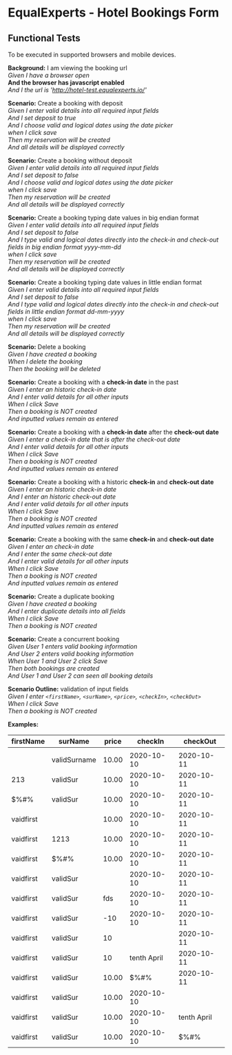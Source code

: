 # EqualExperts - Hotel Bookings Form

## Functional Tests

To be executed in supported browsers and mobile devices.

**Background:** I am viewing the booking url <br>
*Given I have a browser open* <br>
**And the browser has javascript enabled** <br>
*And I the url is 'http://hotel-test.equalexperts.io/'* <br>

**Scenario:** Create a booking with deposit<br>
*Given I enter valid details into all required input fields* <br>
*And I set deposit to true* <br>
*And I choose valid and logical dates using the date picker* <br>
*when I click save* <br>
*Then my reservation will be created* <br>
*And all details will be displayed correctly*<br>

**Scenario:** Create a booking without deposit<br>
*Given I enter valid details into all required input fields* <br>
*And I set deposit to false* <br>
*And I choose valid and logical dates using the date picker* <br>
*when I click save* <br>
*Then my reservation will be created* <br>
*And all details will be displayed correctly*<br>

**Scenario:** Create a booking typing date values in big endian format <br>
*Given I enter valid details into all required input fields* <br>
*And I set deposit to false* <br>
*And I type valid and logical dates directly into the check-in and check-out fields in big endian format yyyy-mm-dd* <br>
*when I click save* <br>
*Then my reservation will be created* <br>
*And all details will be displayed correctly*<br>

**Scenario:** Create a booking typing date values in little endian format <br>
*Given I enter valid details into all required input fields* <br>
*And I set deposit to false* <br>
*And I type valid and logical dates directly into the check-in and check-out fields in little endian format dd-mm-yyyy* <br>
*when I click save* <br>
*Then my reservation will be created* <br>
*And all details will be displayed correctly*<br>

**Scenario:** Delete a booking <br>
*Given I have created a booking* <br>
*When I delete the booking* <br>
*Then the booking will be deleted* <br>

**Scenario:** Create a booking with a **check-in date** in the past <br>
*Given I enter an historic check-in date* <br>
*And I enter valid details for all other inputs* <br>
*When I click Save* <br>
*Then a booking is NOT created* <br>
*And inputted values remain as entered* <br>

**Scenario:** Create a booking with a **check-in date** after the **check-out date** <br>
*Given I enter a check-in date that is after the check-out date* <br>
*And I enter valid details for all other inputs* <br>
*When I click Save* <br>
*Then a booking is NOT created* <br>
*And inputted values remain as entered* <br>

**Scenario:** Create a booking with a historic **check-in** and **check-out date** <br>
*Given I enter an historic check-in date* <br>
*And I enter an historic check-out date* <br>
*And I enter valid details for all other inputs* <br>
*When I click Save* <br>
*Then a booking is NOT created* <br>
*And inputted values remain as entered* <br>

**Scenario:** Create a booking with the same **check-in** and **check-out date** <br>
*Given I enter an check-in date* <br>
*And I enter the same check-out date* <br>
*And I enter valid details for all other inputs* <br>
*When I click Save* <br>
*Then a booking is NOT created* <br>
*And inputted values remain as entered* <br>

**Scenario:** Create a duplicate booking <br>
*Given I have created a booking* <br>
*And I enter duplicate details into all fields* <br>
*When I click Save* <br>
*Then a booking is NOT created* <br>

**Scenario:** Create a concurrent booking <br>
*Given User 1 enters valid booking information* <br>
*And User 2 enters valid booking information* <br>
*When User 1 and User 2 click Save* <br>
*Then both bookings are created* <br>
*And User 1 and User 2 can seen all booking details* <br>

**Scenario Outline:** validation of input fields <br>
*Given I enter `<firstName>`, `<surName>`, `<price>`, `<checkIn>`, `<checkOut>`* <br>
*When I click Save* <br>
*Then a booking is NOT created* <br>

**Examples:** <br>

 firstName | surName | price | checkIn | checkOut 
  --- | --- | ---| ---  | --- 
|           |  |  |  | | 
|           | validSurname | 10.00 | 2020-10-10 | 2020-10-11 | 
| 213       | validSur    | 10.00 | 2020-10-10 | 2020-10-11 | 
| $%#%      | validSur    | 10.00 | 2020-10-10 | 2020-10-11 | 
| vaidfirst |              | 10.00 | 2020-10-10 | 2020-10-11 |
| vaidfirst |       1213   | 10.00 | 2020-10-10 | 2020-10-11 |
| vaidfirst |   $%#%  | 10.00 | 2020-10-10 | 2020-10-11 |
| vaidfirst |   validSur  |  | 2020-10-10 | 2020-10-11 |
| vaidfirst |   validSur  | fds | 2020-10-10 | 2020-10-11 |
| vaidfirst |   validSur  | -10 | 2020-10-10 | 2020-10-11 |
| vaidfirst |   validSur  | 10  |  | 2020-10-11 |
| vaidfirst |   validSur | 10   | tenth April  | 2020-10-11 |
| vaidfirst |   validSur | 10.00   | $%#%  | 2020-10-11 |
| vaidfirst |   validSur | 10.00   | 2020-10-10  |  |
| vaidfirst |   validSur | 10.00   | 2020-10-10  | tenth April |
| vaidfirst |   validSur | 10.00   | 2020-10-10  | $%#%       |










